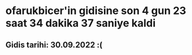 # ofarukbicer'in gidisine son 4 gun 23 saat 34 dakika 37 saniye kaldi

## Gidis tarihi: 30.09.2022 :(